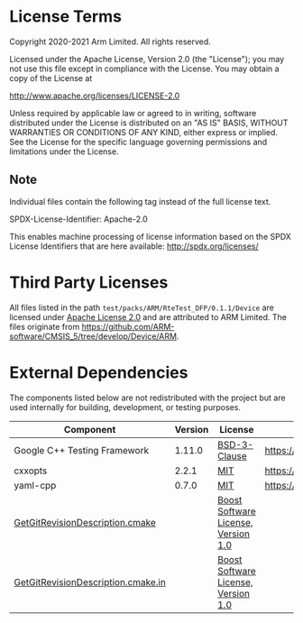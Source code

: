 
# License Terms

Copyright 2020-2021 Arm Limited. All rights reserved.

Licensed under the Apache License, Version 2.0 (the "License");
you may not use this file except in compliance with the License.
You may obtain a copy of the License at

   http://www.apache.org/licenses/LICENSE-2.0

Unless required by applicable law or agreed to in writing, software
distributed under the License is distributed on an "AS IS" BASIS,
WITHOUT WARRANTIES OR CONDITIONS OF ANY KIND, either express or implied.
See the License for the specific language governing permissions and
limitations under the License.

## Note

Individual files contain the following tag instead of the full license text.

SPDX-License-Identifier: Apache-2.0

This enables machine processing of license information based on the SPDX License Identifiers that are here available: http://spdx.org/licenses/


# Third Party Licenses

All files listed in the path `test/packs/ARM/RteTest_DFP/0.1.1/Device` are licensed under [Apache License 2.0](http://www.apache.org/licenses/LICENSE-2.0) and are attributed to ARM Limited. The files originate from https://github.com/ARM-software/CMSIS_5/tree/develop/Device/ARM.

# External Dependencies

The components listed below are not redistributed with the project but are used internally for building, development, or testing purposes.

| Component | Version | License | Origin | Usage |
| --------- | ------- | ------- | ------ | ----- |
|Google C++ Testing Framework|1.11.0|[BSD-3-Clause](https://opensource.org/licenses/BSD-3-Clause)|https://github.com/google/googletest.git| Testing |
|cxxopts|2.2.1|[MIT](https://opensource.org/licenses/MIT)|https://github.com/jarro2783/cxxopts.git| packgen |
|yaml-cpp|0.7.0|[MIT](https://opensource.org/licenses/MIT)|https://github.com/jbeder/yaml-cpp.git| packgen |
|[GetGitRevisionDescription.cmake](./cmake/GetGitRevisionDescription.cmake)||[Boost Software License, Version 1.0](http://www.boost.org/LICENSE_1_0.txt)||Continuous integration|
|[GetGitRevisionDescription.cmake.in](./cmake/GetGitRevisionDescription.cmake.in)||[Boost Software License, Version 1.0](http://www.boost.org/LICENSE_1_0.txt)||Continuous integration|
